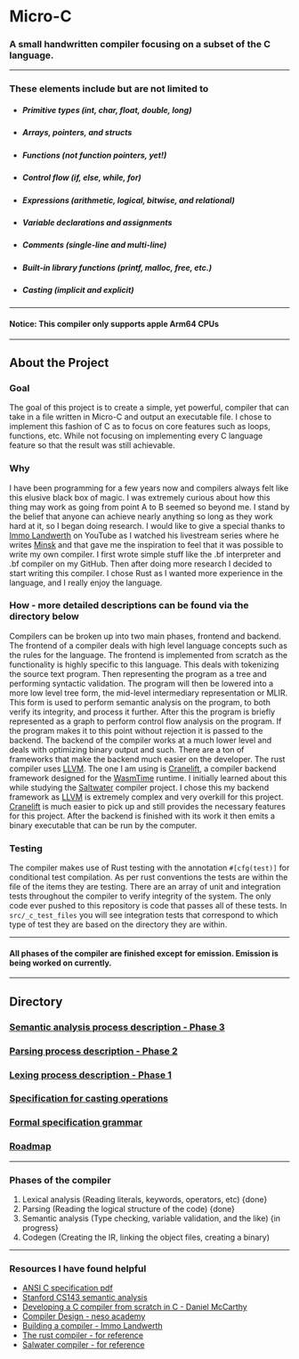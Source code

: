 # Micro-C

### A small handwritten compiler focusing on a subset of the C language. 

---

### These elements include but are not limited to

- ##### Primitive types (int, char, float, double, long)
- ##### Arrays, pointers, and structs
- ##### Functions (not function pointers, yet!)
- ##### Control flow (if, else, while, for)
- ##### Expressions (arithmetic, logical, bitwise, and relational)
- ##### Variable declarations and assignments
- ##### Comments (single-line and multi-line)
- ##### Built-in library functions (printf, malloc, free, etc.)
- ##### Casting (implicit and explicit)

---

#### Notice: This compiler only supports apple Arm64 CPUs

---
## About the Project

### Goal

The goal of this project is to create a simple, yet powerful, compiler that can take in a file written in Micro-C
and output an executable file. I chose to implement this fashion of C as to focus on core features such as loops,
functions, etc. While not focusing on implementing every C language feature so that the result was still achievable.

### Why

I have been programming for a few years now and compilers always felt like this elusive black box of magic. I was
extremely curious about how this thing may work as going from point A to B seemed so beyond me. I stand by the
belief that anyone can achieve nearly anything so long as they work hard at it, so I began doing research. I would like
to give a special thanks to [Immo Landwerth](https://www.youtube.com/@ImmoLandwerth) on YouTube as I watched his
livestream series where he writes [Minsk](https://github.com/terrajobst/minsk/tree/master)
and that gave me the inspiration to feel
that it was possible to write my own compiler.
I first wrote simple stuff like the .bf interpreter and .bf compiler on my GitHub. Then after doing more research I
decided
to start writing this compiler. I chose Rust as I wanted more experience in the language, and I really enjoy the
language.

### How - more detailed descriptions can be found via the directory below

Compilers can be broken up into two main phases, frontend and backend. The frontend of a compiler deals with high level
language concepts such as the rules for the language. The frontend is implemented from scratch as the functionality is
highly specific to this language. This deals with tokenizing the source text program. Then representing the program as a
tree and performing syntactic validation. The program will then be lowered into a more low level tree form, the
mid-level intermediary representation or MLIR.
This form is used to perform semantic analysis on the program, to both verify its integrity, and process it further.
After this the program is briefly represented as a graph to
perform control flow analysis on the program. If the program makes it to this point without rejection it is passed to
the backend.
The backend of the compiler works at a much lower level and deals
with optimizing binary output and such. There are a ton of frameworks that make the backend much easier on the
developer. The rust compiler uses [LLVM](https://llvm.org/). The one I am using is [Cranelift](https://cranelift.dev/),
a compiler
backend framework designed
for
the [WasmTime](https://github.com/bytecodealliance/wasmtime) runtime. I initially learned about this while studying
the [Saltwater](https://github.com/jyn514/saltwater) compiler project. I
chose this my backend framework as [LLVM](https://llvm.org/) is
extremely complex and very overkill for this project. [Cranelift](https://cranelift.dev/) is much easier to pick up and
still provides the necessary features for this project. After the backend is finished with its work it then emits a
binary executable that can be run by the computer.

### Testing

The compiler makes use of Rust testing with the annotation ```#[cfg(test)]``` for conditional test compilation. As per
rust conventions the tests are within the file of the items they are testing. There are an array of unit and integration
tests throughout the compiler to verify integrity of the system. The only code ever pushed to this repository is code
that passes all of these tests. In ```src/_c_test_files``` you will see integration tests that correspond to which type
of test they are based on the directory they are within.
___

#### All phases of the compiler are finished except for emission. Emission is being worked on currently.

---

## Directory

### [Semantic analysis process description - Phase 3](_process_docs/SEMANTIC-ANALYSIS.md)

### [Parsing process description - Phase 2](_process_docs/AST-PROCESS.md)

### [Lexing process description - Phase 1](_process_docs/LEXING.md)

### [Specification for casting operations](_process_docs/CASTING_SPEC.md)

### [Formal specification grammar ](_process_docs/MICRO-C-GRAMMAR.md)

### [Roadmap](_process_docs/ROADMAP.md)

---

### Phases of the compiler

1. Lexical analysis (Reading literals, keywords, operators, etc) {done}
2. Parsing (Reading the logical structure of the code) {done}
3. Semantic analysis (Type checking, variable validation, and the like) {in progress}
4. Codegen (Creating the IR, linking the object files, creating a binary)

---

### Resources I have found helpful

- [ANSI C specification pdf](https://web.archive.org/web/20200909074736if_/https://www.pdf-archive.com/2014/10/02/ansi-iso-9899-1990-1/ansi-iso-9899-1990-1.pdf)
- [Stanford CS143 semantic analysis](https://web.stanford.edu/class/archive/cs/cs143/cs143.1128/handouts/180%20Semantic%20Analysis.pdf)
- [Developing a C compiler from scratch in C - Daniel McCarthy](https://www.udemy.com/course/creating-a-c-compiler-from-scratch-module-1)
- [Compiler Design - neso academy](https://www.youtube.com/playlist?list=PLBlnK6fEyqRjT3oJxFXRgjPNzeS-LFY-q)
- [Building a compiler - Immo Landwerth](https://www.youtube.com/playlist?list=PLRAdsfhKI4OWNOSfS7EUu5GRAVmze1t2y)
- [The rust compiler - for reference](https://github.com/rust-lang/rust)
- [Salwater compiler - for reference](https://github.com/jyn514/saltwater)
